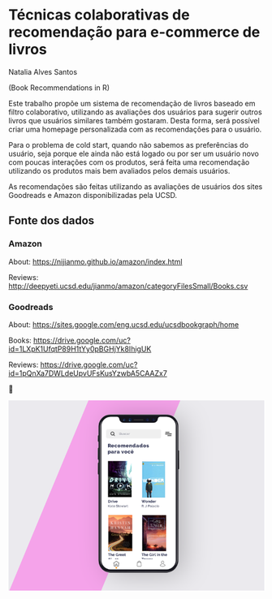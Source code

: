 # Técnicas colaborativas de recomendação para e-commerce de livros

Natalia Alves Santos

(Book Recommendations in R)

Este trabalho propõe um sistema de recomendação de livros baseado em filtro colaborativo, utilizando as avaliações dos usuários para sugerir outros livros que usuários similares também gostaram. Desta forma, será possível criar uma homepage personalizada com as recomendações para o usuário.

Para o problema de cold start, quando não sabemos as preferências do usuário, seja porque ele ainda não está logado ou por ser um usuário novo com poucas interações com os produtos, será feita uma recomendação utilizando os  produtos mais bem avaliados pelos demais usuários.

As recomendações são feitas utilizando as avaliações de usuários dos sites Goodreads e Amazon disponibilizadas pela UCSD.



## Fonte dos dados

### Amazon

About: https://nijianmo.github.io/amazon/index.html

Reviews: http://deepyeti.ucsd.edu/jianmo/amazon/categoryFilesSmall/Books.csv

### Goodreads

About: https://sites.google.com/eng.ucsd.edu/ucsdbookgraph/home

Books: https://drive.google.com/uc?id=1LXpK1UfqtP89H1tYy0pBGHjYk8IhigUK

Reviews: https://drive.google.com/uc?id=1pQnXa7DWLdeUpvUFsKusYzwbA5CAAZx7



:dancer:


![Ilustração das recomendações](https://github.com/nataliaalves03/book_recommender/blob/main/mobile.png?raw=true)
